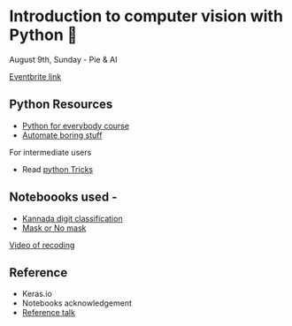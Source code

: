 # Introduction to computer vision with Python :snake:

August 9th, Sunday - Pie & AI

[Eventbrite link](https://www.eventbrite.com/e/pieai-kochi-introduction-to-deep-learning-tickets-114617514070?aff=)

## Python Resources

- [Python for everybody course](https://www.coursera.org/specializations/python)
- [Automate boring stuff](https://automatetheboringstuff.com/)

For intermediate users
- Read [python Tricks](https://www.amazon.in/Python-Tricks-Buffet-Awesome-Features/dp/1775093301)

## Noteboooks used -
- [Kannada digit classification](https://www.kaggle.com/shahules/indian-way-to-learn-cnn)
- [Mask or No mask](https://www.kaggle.com/kurianbenoy/with-or-without-facemast-fastai2)


[Video of recoding](https://drive.google.com/file/d/1MjqmPnCcGqsgybTBVs92Lfs8DtBE3JtS/view?usp=sharing)

## Reference

- Keras.io
- Notebooks acknowledgement
- [Reference talk](https://www.youtube.com/watch?v=AKquv_GNaaU)
